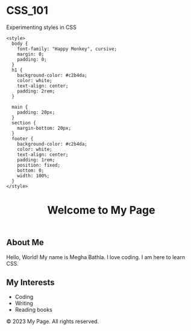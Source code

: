 # CSS_101
Experimenting styles in CSS
<!DOCTYPE html>
<html>
  <head>
    <title>My Personal Website</title>
    <meta name="viewport" content="width=device-width, initial-scale=1.0" />
    <meta charset="UTF-8" />
    <link rel="stylesheet" href="https://unpkg.com/chota@latest" />

    <style>
      body {
        font-family: "Happy Monkey", cursive;
        margin: 0;
        padding: 0;
      }
      h1 {
        background-color: #c2b4da;
        color: white;
        text-align: center;
        padding: 2rem;
      }

      main {
        padding: 20px;
      }
      section {
        margin-bottom: 20px;
      }
      footer {
        background-color: #c2b4da;
        color: white;
        text-align: center;
        padding: 1rem;
        position: fixed;
        bottom: 0;
        width: 100%;
      }
    </style>
  </head>

  <body>
    <header>
      <h1>Welcome to My Page</h1>
    </header>
    <main>
      <section>
        <h2>About Me</h2>
        <p>Hello, World! My name is Megha Bathla. I love coding. I am here to learn CSS.</p>
      </section>
      <section>
        <h2>My Interests</h2>
        <ul>
          <li>Coding</li>
          <li>Writing</li>
          <li>Reading books</li>
        </ul>
      </section>
    </main>
    <footer>
      <p>&copy; 2023 My Page. All rights reserved.</p>
    </footer>
  </body>
</html>
